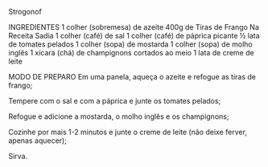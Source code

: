 Strogonof

INGREDIENTES
1 colher (sobremesa) de azeite
400g de Tiras de Frango Na Receita Sadia
1 colher (café) de sal
1 colher (café) de páprica picante
½ lata de tomates pelados
1 colher (sopa) de mostarda
1 colher (sopa) de molho inglês
1 xícara (chá) de champignons cortados ao meio
1 lata de creme de leite

MODO DE PREPARO
Em uma panela, aqueça o azeite e refogue as tiras de frango;

Tempere com o sal e com a páprica e junte os tomates pelados;

Refogue e adicione a mostarda, o molho inglês e os champignons;

Cozinhe por mais 1-2 minutos e junte o creme de leite (não deixe ferver, apenas aquecer);

Sirva.